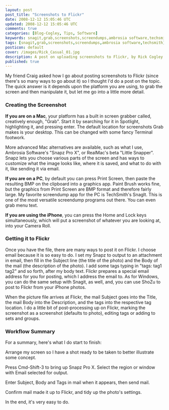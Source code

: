 ```yaml
---           
layout: post
post_title: "Screenshots to Flickr"
date: 2008-12-12 15:05:46 UTC
updated: 2008-12-12 15:05:46 UTC
comments: true
categories: [Blog-Cogley, Tips, Software]
keywords: snagit,grab,screenshots,screendumps,ambrosia software,techsmith
tags: [snagit,grab,screenshots,screendumps,ambrosia software,techsmith]
posticon: default
cover: /images/Rick_Casual_01.jpg
description: A post on uploading screenshots to Flickr, by Rick Cogley.
published: true
---
```

 

[](http://www.flickr.com/photos/81796435@N00/3096904847 "View 'Google Labs Adds Task List' on Flickr.com")My friend Craig asked how I go about posting screenshots to Flickr (since there's so many ways to go about it) so I thought I'd do a post on the topic. The quick answer is it depends upon the platform you are using, to grab the screen and then manipulate it, but let me go into a little more detail. 


### Creating the Screenshot



**If you are on a Mac**, your platform has a built in screen grabber called, creatively enough, "Grab". Start it by searching for it in Spotlight, highlighting it, and pressing enter. The default location for screenshots Grab makes is your desktop. This can be changed with some fancy Terminal footwork. 


More advanced Mac alternatives are available, such as what I use, Ambrosia Software's "Snapz Pro X", or RealMac's beta "Little Snapper". Snapz lets you choose various parts of the screen and has ways to customize what the image looks like, where it is saved, and what to do with it, like sending it via email. 


**If you are on a PC**, by default you can press Print Screen, then paste the resulting BMP on the clipboard into a graphics app. Paint Brush works fine, but the graphics from Print Screen are BMP format and therefore fairly large. My favorite screendump app for the PC is TechSmith's SnagIt. This is one of the most versatile screendump programs out there. You can even grab menu text. 


**If you are using the iPhone**, you can press the Home and Lock keys simultaneously, which will put a screenshot of whatever you are looking at, into your Camera Roll. 


### Getting it to Flickr



Once you have the file, there are many ways to post it on Flickr. I choose email because it is so easy to do. I set my Snapz to output to an attachment in email, then fill in the Subject line (the title of the photo) and the Body of the mail (the description of the photo). I add some tags typing in "tags: tag1 tag2" and so forth, after my body text. Flickr prepares a special email address for you for posting, which I address the email to. As for Windows, you can do the same setup with Snagit, as well, and, you can use ShoZu to post to Flickr from your iPhone photos. 


When the picture file arrives at Flickr, the mail Subject goes into the Title, the mail Body into the Description, and the tags into the respective tag location. I do a little bit of post-processing up on Flickr, marking the screenshot as a screenshot (defaults to photo), editing tags or adding to sets and groups. 


### Workflow Summary



For a summary, here's what I do start to finish: 





Arrange my screen so I have a shot ready to be taken to better illustrate some concept. 


Press Cmd-Shift-3 to bring up Snapz Pro X. Select the region or window with Email selected for output.


Enter Subject, Body and Tags in mail when it appears, then send mail.


Confirm mail made it up to Flickr, and tidy up the photo's settings.





In the end, it's very easy to do. 

